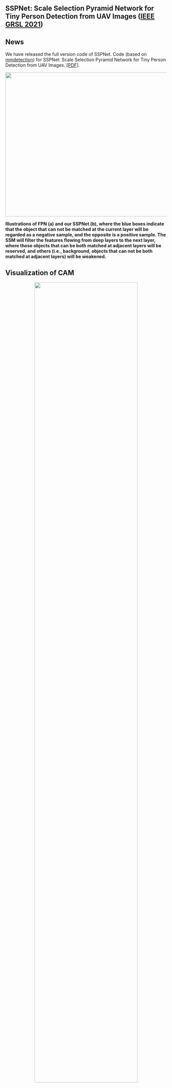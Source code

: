 ## SSPNet: Scale Selection Pyramid Network for Tiny Person Detection from UAV Images ([IEEE GRSL 2021](https://ieeexplore.ieee.org/document/9515145))
## News
We have released the full version code of SSPNet. Code (based on [mmdetection](https://github.com/open-mmlab/mmdetection)) for SSPNet: Scale Selection Pyramid Network for Tiny Person Detection from UAV Images. [[PDF](https://arxiv.org/abs/2107.01548)].


<p align="center">
<img src=https://github.com/MingboHong/SSPNet-Scale-Selection-Pyramid-Network-for-Tiny-Person-Detection-from-UAV-Images/blob/master/img/img1.png width="600px" height="450px">
</p>


**Illustrations of FPN (a) and our SSPNet (b), where the blue boxes indicate that the object that can not be matched at the current layer will be regarded as a negative sample, and the opposite is a positive sample. The SSM will filter the features flowing from deep layers to the next layer, where those objects that can be both matched at adjacent layers will be reserved, and others (i.e., background, objects that can not be both matched at adjacent layers) will be weakened.**



## Visualization of CAM
<p align="center">
<img src=https://github.com/MingboHong/SSPNet-Scale-Selection-Pyramid-Network-for-Tiny-Person-Detection-from-UAV-Images/blob/master/img/cam.png width="80%" height="80%">
</p>


## Qualitative results
<p align="center">
<img src=https://github.com/MingboHong/SSPNet-Scale-Selection-Pyramid-Network-for-Tiny-Person-Detection-from-UAV-Images/blob/master/img/visualization.png width="80%" height="80%">
</p>

## Requirements

```
pytorch = 1.10.0
python = 3.7.10
cuda = 10.2
numpy = 1.21.2
mmcv-full = 1.3.18 
mmdet = 2.19.0
```
You can also use this command
```
pip install -r requirements.txt
```

## How to use?

>  Config file
>> config/sspnet/faster_rcnn_r50_sspnet_1x_coco.py (Anchor-based).  
>> config/sspnet/fovea_r50_sspnet_4x4_1x_coco.py (Anchor-free).

> Scale Selection Pyramid Network
>> mmdet/models/necks/ssfpn.py

> Weight Sampler
>> mmdet/core/bbox/samplers/ic_neg_sampler.py 

## How to train?

```
./dist_train.sh ../config/sspnet/faster_rcnn_r50_sspnet_1x_coco.py 2
```
or
```
./dist_train.sh ../config/sspnet/fovea_r50_sspnet_4x4_1x_coco.py 2
```
## How to test?
```
./dist_test.sh ../config/sspnet/faster_rcnn_r50_sspnet_1x_coco.py ../{your_checkpoint_path} 2 --eval bbox 
```
or
```
./dist_test.sh ../config/sspnet/fovea_r50_sspnet_4x4_1x_coco.py ../{your_checkpoint_path} 2 --eval bbox 
```
## How to get dataset？
You can download the TinyPerson Dataset in [here](https://github.com/ucas-vg/TinyBenchmark). Our custom dataset is coming soon.

## Pretrained model
faster_rcnn_r50_sspnet:

Google Drive:https://drive.google.com/file/d/1IfPCt5xZqqBJ3sYVIuD5F9l29Jcy2Hn1/view?usp=sharing

Baidu Drive: https://pan.baidu.com/s/1Ssrf8VEBX8lXDTPn5025zQ  ```passwd:l25j```

## Customized label
faster_rcnn_r50_sspnet:

Google Drive:https://drive.google.com/file/d/1KNACRARakvBYUuYcMUTgrfE2II_balZx/view?usp=sharing

Baidu Drive: https://pan.baidu.com/s/1-EE-libZHlwswcmYnJtVkg ```passwd:x433```

## TOD
- [x] release customized label
- [x] release pretrain model
- [x] add quantitative results

## Citation

If you use this code or ideas from the paper for your research, please cite our paper:

```
@article{hong2021sspnet,
  title={SSPNet: Scale Selection Pyramid Network for Tiny Person Detection From UAV Images},
  author={Hong, Mingbo and Li, Shuiwang and Yang, Yuchao and Zhu, Feiyu and Zhao, Qijun and Lu, Li},
  journal={IEEE Geoscience and Remote Sensing Letters},
  year={2021},
  publisher={IEEE}
}
```

## Reference
[1] Chen, Kai, et al. "MMDetection: Open mmlab detection toolbox and benchmark." arXiv preprint arXiv:1906.07155 (2019).  

[2] Yu, Xuehui, et al. "Scale match for tiny person detection." Proceedings of the IEEE/CVF Winter Conference on Applications of Computer Vision. 2020.
## Contact
kris@stu.scu.edu.cn
